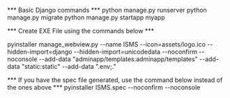 *** Basic Django commands ***
python manage.py runserver
python manage.py migrate
python manage.py startapp myapp


*** Create EXE File using the commands below ***

pyinstaller manage_webview.py --name ISMS --icon=assets/logo.ico --hidden-import=django --hidden-import=unicodedata --noconfirm --noconsole --add-data "adminapp/templates:adminapp/templates" --add-data "static:static" --add-data ".env;."



*** If you have the spec file generated, use the command below instead of the ones above ***
pyinstaller ISMS.spec --noconfirm --noconsole







